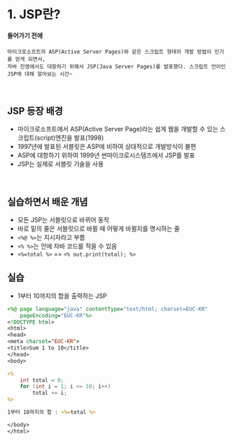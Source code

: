 # 1. JSP란?
#### 들어가기 전에
```
마이크로소프트의 ASP(Active Server Pages)와 같은 스크립트 형태의 개발 방법이 인기를 얻게 되면서,
자바 진영에서도 대항하기 위해서 JSP(Java Server Pages)를 발표했다. 스크립트 언어인 JSP에 대해 알아보는 시간~
```

<br>

## JSP 등장 배경
- 마이크로소프트에서 ASP(Active Server Page)라는 쉽게 웹을 개발할 수 있는 스크립트(script)엔진을 발표(1998)
- 1997년에 발표된 서블릿은 ASP에 비하여 상대적으로 개발방식이 불편
- ASP에 대항하기 위하여 1999년 썬마이크로시스템즈에서 JSP를 발표
- JSP는 실제로 서블릿 기술을 사용

<br>

## 실습하면서 배운 개념
- 모든 JSP는 서블릿으로 바뀌어 동작
- 바로 밑의 줄은 서블릿으로 바뀔 때 어떻게 바뀔지를 명시하는 줄
- `<%@ %>`는 지시자라고 부름
- `<% %>`는 안에 자바 코드를 적을 수 있음
- `<%=total %>` == `<% out.print(total); %>`

## 실습
- 1부터 10까지의 합을 출력하는 JSP
```jsp
<%@ page language="java" contentType="text/html; charset=EUC-KR"
    pageEncoding="EUC-KR"%>
<!DOCTYPE html>
<html>
<head>
<meta charset="EUC-KR">
<title>Sum 1 to 10</title>
</head>
<body>

<%
	int total = 0;
	for (int i = 1; i <= 10; i++)
		total += i;
%>

1부터 10까지의 합 : <%=total %>

</body>
</html>
```
